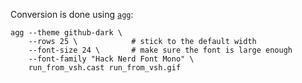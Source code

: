 Conversion is done using [`agg`](https://github.com/asciinema/agg):
```
agg --theme github-dark \
    --rows 25 \            # stick to the default width
    --font-size 24 \       # make sure the font is large enough
    --font-family "Hack Nerd Font Mono" \
    run_from_vsh.cast run_from_vsh.gif
```

